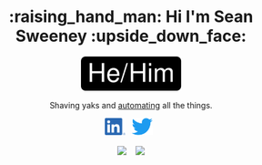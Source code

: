 <div align="center">
    <h1>:raising_hand_man: Hi I'm Sean Sweeney :upside_down_face:</h1>
    <img src="https://raw.githubusercontent.com/seansweeney/seansweeney/main/images/pronouns/hehim.svg"> 
</div>

<p align="center">
Shaving yaks and <a href= "https://xkcd.com/1319/">automating</a> all the things.
</p>

<p align='center'>
    <a href="https://www.linkedin.com/in/sweeney-sean/"><img height="30" src="https://github.com/seansweeney/seansweeney/blob/main/images/social/LI-In-Bug.png"></a>&nbsp;&nbsp;
    <a href="https://twitter.com/hiker4k"><img height="30" src="https://raw.githubusercontent.com/seansweeney/seansweeney/main/images/social/Twitter%20Logo%20blue.svg"></a>&nbsp;&nbsp;
    
<!--
   
<a href="https://twitter.com/8bithemant"><img height="30" src="https://raw.githubusercontent.com/8bithemant/8bithemant/master/twitter.png?raw=true"></a>&nbsp;&nbsp;
<a href="https://dev.to/hemant"><img height="30" src="https://raw.githubusercontent.com/8bithemant/8bithemant/master/devto.png?raw=true"></a>&nbsp;&nbsp;
<a href="https://www.facebook.com/trinnwin"><img height="30" src="https://raw.githubusercontent.com/8bithemant/8bithemant/master/spotify.png?raw=true"></a>&nbsp;&nbsp;
 <a href="https://www.coffee.com/hemant"><img height="30" src="https://raw.githubusercontent.com/8bithemant/8bithemant/master/coffee.jpg?raw=true"></a>&nbsp;&nbsp;
 -->
 </p>

<!--
**seansweeney/seansweeney** is a ✨ _special_ ✨ repository because its `README.md` (this file) appears on your GitHub profile.

Here are some ideas to get you started:

- 🔭 I’m currently working on ...
- 🌱 I’m currently learning ...
- 👯 I’m looking to collaborate on ...
- 🤔 I’m looking for help with ...
- 💬 Ask me about ...
- 📫 How to reach me: ...
- ⚡ Fun fact: ...
-->

<!-- https://github.com/anuraghazra/github-readme-stats
     https://github.com/anuraghazra/github-readme-stats/blob/master/themes/README.md 
     favorites: dracula, vision-friendly-dark -->
<p align="center">
    <img align="center" src="https://github-readme-stats.vercel.app/api?username=seansweeney&theme=vision-friendly-dark&hide_rank=true&count_private=true&show_icons=true&hide_border=true" />
  &nbsp;&nbsp;
    <img align="center" src="https://github-readme-stats.vercel.app/api/top-langs/?username=seansweeney&langs_count=8&layout=compact&theme=vision-friendly-dark&hide_border=true" />
</p>
